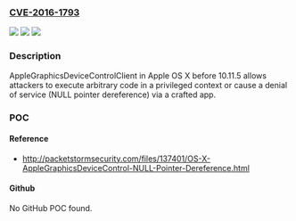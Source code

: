 ### [CVE-2016-1793](https://cve.mitre.org/cgi-bin/cvename.cgi?name=CVE-2016-1793)
![](https://img.shields.io/static/v1?label=Product&message=n%2Fa&color=blue)
![](https://img.shields.io/static/v1?label=Version&message=n%2Fa&color=blue)
![](https://img.shields.io/static/v1?label=Vulnerability&message=n%2Fa&color=brighgreen)

### Description

AppleGraphicsDeviceControlClient in Apple OS X before 10.11.5 allows attackers to execute arbitrary code in a privileged context or cause a denial of service (NULL pointer dereference) via a crafted app.

### POC

#### Reference
- http://packetstormsecurity.com/files/137401/OS-X-AppleGraphicsDeviceControl-NULL-Pointer-Dereference.html

#### Github
No GitHub POC found.

